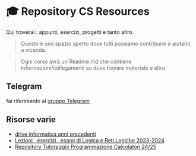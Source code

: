# 🎓 Repository CS Resources

Qui troverai : appunti, esercizi, progetti e tanto altro. 

> Questo è uno spazio aperto dove tutti possiamo contribuire e aiutarci a vicenda.

> Ogni corso avrà un Readme.md che contiene informazioni/collegamenti su dove trovare materiale e altro

## Telegram
fai riferimento al [gruppo Telegram](https://t.me/+3TC09HYhNT41YTQ0)

## Risorse varie 
- [drive informatica anni precedenti](https://drive.google.com/drive/folders/0BwgcUWK8zE2tdU5xWGVlcjBTRzg?resourcekey=0-uHWCbrNVVyErdd2b0QqMNg)
- [Lezioni , esercizi , esami di Logica e Reti Logiche 2023-2024](https://www.mat.uniroma2.it/~pasquale/dida/aa2324/lrl/)
- [Repository Tutoraggio Programmazione Calcolatori 24/25](https://github.com/davidetoniatti/esercitazioni-programmazione-2425/)



